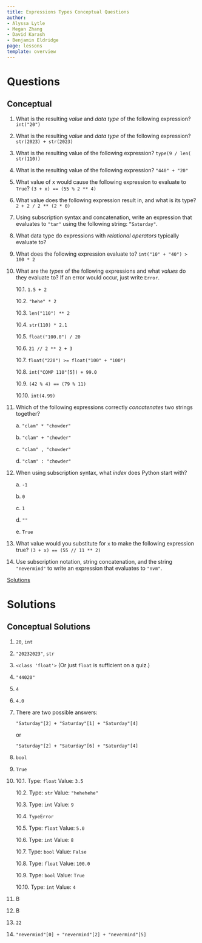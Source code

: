 ```yaml
---
title: Expressions Types Conceptual Questions
author:
- Alyssa Lytle
- Megan Zhang
- David Karash
- Benjamin Eldridge
page: lessons
template: overview
---
```


# Questions


## Conceptual

1. What is the resulting *value* and *data type* of the following expression? `int("20")`
2. What is the resulting *value* and *data type* of the following expression? `str(2023) + str(2023)`
3.	What is the resulting value of the following expression?
` type(9 / len( str(110)) `
4. What is the resulting value of the following expression? `"440" + "20"`
5. What value of x would cause the following expression to evaluate to `True`?
` (3 + x) == (55 % 2 ** 4) `
6. What value does the following expression result in, and what is its type? `2 + 2 / 2 ** (2 * 0)`
7.	Using subscription syntax and concatenation, write an expression that evaluates to `"tar"` using the following string: `“Saturday"`.
8.  What data type do expressions with *relational operators* typically evaluate to?
9.  What does the following expression evaluate to? `int("10" + "40") > 100 * 2`
10. What are the *types* of the following expressions and what *values* do they evaluate to? If an error would occur, just write `Error`.

    10.1. `1.5 + 2`

    10.2. `"hehe" * 2`

    10.3. `len("110") ** 2`

    10.4. `str(110) * 2.1`

    10.5. `float("100.0") / 20`

    10.6. `21 // 2 ** 2 + 3`

    10.7. `float("220") >= float("100" + "100")`

    10.8. `int("COMP 110"[5]) + 99.0`

    10.9. `(42 % 4) == (79 % 11)`

    10.10. `int(4.99)`

11. Which of the following expressions correctly *concatenates* two strings together?

    a. `"clam" * "chowder"`

    b. `"clam" + "chowder"`

    c. `"clam" , "chowder"`

    d. `"clam" : "chowder"`

12. When using subscription syntax, what *index* does Python start with?

    a. `-1`

    b. `0`

    c. `1`

    d. `""`

    e. `True`

13. What value would you substitute for `x` to make the following expression true? `(3 + x) == (55 // 11 ** 2)`

14. Use subscription notation, string concatenation, and the string `"nevermind"` to write an expression that evaluates to `"nvm"`.

[Solutions](#conceptual-solutions)

# Solutions

## Conceptual Solutions

1. `20`, `int`
2. `"20232023"`, `str`
3. `<class 'float'>` (Or just `float` is sufficient on a quiz.)
4. `"44020"`
5. `4`
6. `4.0`
7. There are two possible answers:
    
    `"Saturday"[2] + "Saturday"[1] + "Saturday"[4]`

    or

    `"Saturday"[2] + "Saturday"[6] + "Saturday"[4]`

8. `bool`
9. `True`
10. 
    10.1. Type: `float` Value: `3.5`

    10.2. Type: `str` Value: `"hehehehe"`

    10.3. Type: `int` Value: `9`

    10.4. `TypeError`

    10.5. Type: `float` Value: `5.0`

    10.6. Type: `int` Value: `8`

    10.7. Type: `bool` Value: `False`

    10.8. Type: `float` Value: `100.0`

    10.9. Type: `bool` Value: `True`

    10.10. Type: `int` Value: `4`

11. B
12. B
13. `22`
14. `"nevermind"[0] + "nevermind"[2] + "nevermind"[5]`

